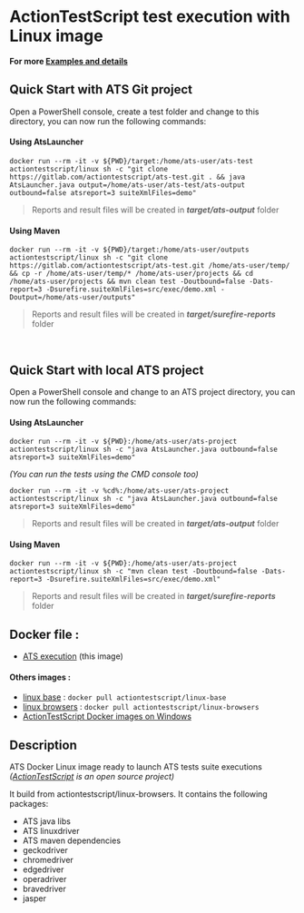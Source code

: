 # ActionTestScript test execution with Linux image

**For more [Examples and details](https://gitlab.com/actiontestscript/ats-core#docker-integration)**

## Quick Start with ATS Git project

Open a PowerShell console, create a test folder and change to this directory, you can now run the following commands:

#### Using AtsLauncher

```
docker run --rm -it -v ${PWD}/target:/home/ats-user/ats-test actiontestscript/linux sh -c "git clone https://gitlab.com/actiontestscript/ats-test.git . && java AtsLauncher.java output=/home/ats-user/ats-test/ats-output outbound=false atsreport=3 suiteXmlFiles=demo"
```
> Reports and result files will be created in ***target/ats-output*** folder

#### Using Maven

```
docker run --rm -it -v ${PWD}/target:/home/ats-user/outputs actiontestscript/linux sh -c "git clone https://gitlab.com/actiontestscript/ats-test.git /home/ats-user/temp/ && cp -r /home/ats-user/temp/* /home/ats-user/projects && cd /home/ats-user/projects && mvn clean test -Doutbound=false -Dats-report=3 -Dsurefire.suiteXmlFiles=src/exec/demo.xml -Doutput=/home/ats-user/outputs"
```
> Reports and result files will be created in ***target/surefire-reports*** folder

<br>

## Quick Start with local ATS project

Open a PowerShell console and change to an ATS project directory, you can now run the following commands:

#### Using AtsLauncher

```
docker run --rm -it -v ${PWD}:/home/ats-user/ats-project actiontestscript/linux sh -c "java AtsLauncher.java outbound=false atsreport=3 suiteXmlFiles=demo"
```

_(You can run the tests using the CMD console too)_
```
docker run --rm -it -v %cd%:/home/ats-user/ats-project actiontestscript/linux sh -c "java AtsLauncher.java outbound=false atsreport=3 suiteXmlFiles=demo"
```


> Reports and result files will be created in ***target/ats-output*** folder

#### Using Maven

```
docker run --rm -it -v ${PWD}:/home/ats-user/ats-project actiontestscript/linux sh -c "mvn clean test -Doutbound=false -Dats-report=3 -Dsurefire.suiteXmlFiles=src/exec/demo.xml"
```
> Reports and result files will be created in ***target/surefire-reports*** folder

## Docker file :
- [ATS execution](https://github.com/ats-docker/linux.git)  (this image)

#### Others images :
- [linux base](https://github.com/ats-docker/linux-base.git) : ` docker pull actiontestscript/linux-base `
- [linux browsers](https://github.com/ats-docker/linux-browsers.git) : ` docker pull actiontestscript/linux-browsers `
- [ActionTestScript Docker images on Windows](https://hub.docker.com/r/actiontestscript/windows)

## Description
ATS Docker Linux image ready to launch ATS tests suite executions *([ActionTestScript](https://actiontestscript.org) is an open source project)*

It build from actiontestscript/linux-browsers. It contains the following packages:

  - ATS java libs
  - ATS linuxdriver
  - ATS maven dependencies
  - geckodriver
  - chromedriver
  - edgedriver
  - operadriver
  - bravedriver
  - jasper
